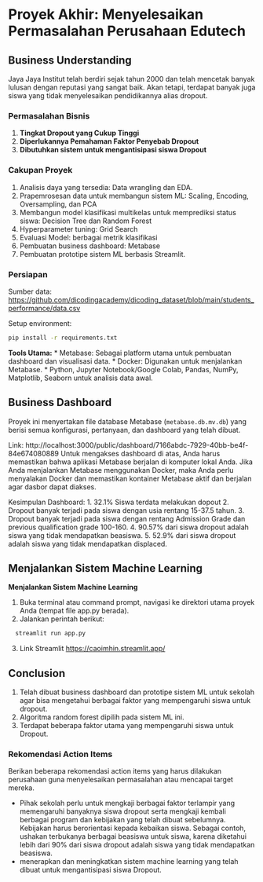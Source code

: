 # Proyek Akhir: Menyelesaikan Permasalahan Perusahaan Edutech

## Business Understanding
Jaya Jaya Institut  telah berdiri sejak tahun 2000 dan telah mencetak banyak lulusan dengan reputasi yang sangat baik. Akan tetapi, terdapat banyak juga siswa yang tidak menyelesaikan pendidikannya alias dropout.

### Permasalahan Bisnis
1.  **Tingkat Dropout yang Cukup Tinggi** 
2.  **Diperlukannya Pemahaman Faktor Penyebab Dropout**
3.  **Dibutuhkan sistem untuk mengantisipasi siswa Dropout**

### Cakupan Proyek
1. Analisis daya yang tersedia: Data wrangling dan EDA.
2. Prapemrosesan data untuk membangun sistem ML: Scaling, Encoding, Oversampling, dan PCA
3. Membangun model klasifikasi multikelas untuk memprediksi status siswa: Decision Tree dan Random Forest
4. Hyperparameter tuning: Grid Search
5. Evaluasi Model: berbagai metrik klasifikasi
6. Pembuatan business dashboard: Metabase
6. Pembuatan prototipe sistem ML berbasis Streamlit.

### Persiapan

Sumber data: https://github.com/dicodingacademy/dicoding_dataset/blob/main/students_performance/data.csv

Setup environment:
```bash
pip install -r requirements.txt
```
**Tools Utama:**
    * Metabase: Sebagai platform utama untuk pembuatan dashboard dan visualisasi data.
    * Docker: Digunakan untuk menjalankan Metabase.
    * Python, Jupyter Notebook/Google Colab, Pandas, NumPy, Matplotlib, Seaborn untuk analisis data awal.

## Business Dashboard
Proyek ini menyertakan file database Metabase (`metabase.db.mv.db`) yang berisi semua konfigurasi, pertanyaan, dan dashboard yang telah dibuat.

Link: http://localhost:3000/public/dashboard/7166abdc-7929-40bb-be4f-84e674080889
Untuk mengakses dashboard di atas, Anda harus memastikan bahwa aplikasi Metabase berjalan di komputer lokal Anda. Jika Anda menjalankan Metabase menggunakan Docker, maka Anda perlu menyalakan Docker dan memastikan kontainer Metabase aktif dan berjalan agar dasbor dapat diakses.

Kesimpulan Dashboard:
    1. 32.1% Siswa terdata melakukan dopout
    2. Dropout banyak terjadi pada siswa dengan usia rentang 15-37.5 tahun.
    3. Dropout banyak terjadi pada siswa dengan rentang Admission Grade dan previous qualification grade 100-160.
    4. 90.57% dari siswa dropout adalah siswa yang tidak mendapatkan beasiswa.
    5. 52.9% dari siswa dropout adalah siswa yang tidak mendapatkan displaced.

## Menjalankan Sistem Machine Learning
**Menjalankan Sistem Machine Learning**
1. Buka terminal atau command prompt, navigasi ke direktori utama proyek Anda (tempat file app.py berada).
2. Jalankan perintah berikut:
```bash
  streamlit run app.py
```
3. Link Streamlit
https://caoimhin.streamlit.app/

## Conclusion
1. Telah dibuat business dashboard dan prototipe sistem ML untuk  sekolah agar bisa mengetahui berbagai faktor yang mempengaruhi siswa untuk dropout.
2. Algoritma random forest dipilih pada sistem ML ini.
3. Terdapat beberapa faktor utama yang mempengaruhi siswa untuk Dropout.

### Rekomendasi Action Items
Berikan beberapa rekomendasi action items yang harus dilakukan perusahaan guna menyelesaikan permasalahan atau mencapai target mereka.
- Pihak sekolah perlu untuk mengkaji berbagai faktor terlampir yang memengaruhi banyaknya siswa dropout serta mengkaji kembali berbagai program dan kebijakan yang telah dibuat sebelumnya. Kebijakan harus berorientasi kepada kebaikan siswa. Sebagai contoh, ushakan terbukanya berbagai beasiswa untuk siswa, karena diketahui lebih dari 90% dari siswa dropout adalah siswa yang tidak mendapatkan beasiswa.
- menerapkan dan meningkatkan sistem machine learning yang telah dibuat untuk mengantisipasi siswa Dropout.

